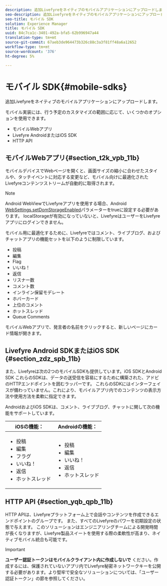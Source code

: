 ```yaml
---
description: 追加Livefyreをネイティブのモバイルアプリケーションにアップロードします。
seo-description: 追加Livefyreをネイティブのモバイルアプリケーションにアップロードします。
seo-title: モバイル SDK
solution: Experience Manager
title: モバイル SDK
uuid: 84c7ca1c-3401-492a-bfa5-62b996947a44
translation-type: tm+mt
source-git-commit: 67aeb3de964473b326c88c3a3f81ff48a6a12652
workflow-type: tm+mt
source-wordcount: '376'
ht-degree: 5%

---
```



# モバイル SDK{#mobile-sdks}

追加Livefyreをネイティブのモバイルアプリケーションにアップロードします。

モバイル実装には、行う予定のカスタマイズの範囲に応じて、いくつかのオプションを使用できます。

* モバイルWebアプリ
* Livefyre AndroidまたはiOS SDK
* HTTP API

## モバイルWebアプリ{#section_t2k_vpb_11b}

モバイルデバイスでWebページを開くと、画面サイズの縮小に合わせたスタイルや、タッチイベントに対応する変更など、モバイル向けに最適化されたLivefyreコンテンツストリームが自動的に取得されます。

>[!NOTE]
>
>Android WebViewでLivefyreアプリを使用する場合、Android [WebSettings.setDomStorageEnabled](https://developer.android.com/reference/android/webkit/WebSettings.html)パラメーターをtrueに設定する必要があります。 localStorageが有効になっていないと、LivefyreはユーザーをLivefyreアプリにログインできません。

モバイル用に最適化するために、Livefyreではコメント、ライブブログ、およびチャットアプリの機能セットを以下のように制限しています。

* 投稿
* 編集
* Flag
* いいね！
* 返信
* リスナー数
* コメント数
* インライン保留モデレート
* ホバーカード
* 上位のコメント
* ホットスレッド
* Queue Comments

モバイルWebアプリで、発言者の名前をクリックすると、新しいページにカード情報が開きます。

## Livefyre Android SDKまたはiOS SDK {#section_zdz_spb_11b}

また、Livefyreは次の2つのモバイルSDKも提供しています。iOS SDKとAndroid SDK これらのSDKは、データの送受信を容易にするために構築された、アドビのHTTPエンドポイントを囲むラッパーです。 これらのSDKにはインターフェイスが備わっていません。これにより、モバイルアプリ内でのコンテンツの表示方法や使用方法を柔軟に指定できます。

AndroidおよびiOS SDKは、コメント、ライブブログ、チャットに関して次の機能をサポートしています。

| iOSの機能： | Androidの機能： |
|--- |--- |
| <ul><li> 投稿 </li><li>編集 </li><li>フラグ </li><li>いいね！ </li><li>返信 </li><li>ホットスレッド</li></ul> | <ul><li>投稿 </li><li>編集 </li><li>いいね！ </li><li>返信 </li><li>ホットスレッド</li></ul> |

## HTTP API {#section_yqb_qpb_11b}

HTTP APIは、Livefyreプラットフォーム上で会話やコンテンツを作成できるエンドポイントのグループです。 また、すべてのLivefyreのパワーを初期設定の状態で与えます。 このソリューションはエンジニアリングチームによる開発時間が長くなりますが、Livefyre製品スイートを使用する際の柔軟性が高まり、ネイティブモバイル統合も可能です。

>[!IMPORTANT]
>
>**ユーザー認証トークンはモバイルクライアント内に作成しないで** ください。作成するには、保護されていないアプリ内でLivefyre秘密ネットワークキーを公開する必要があります。より堅牢で安全なソリューションについては、「ユーザー認証トークン」の節を参照してください。


